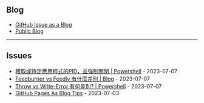 
Blog
---

- [GitHub Issue as a Blog](https://github.com/dylanninin/dylanninin.com/issues/72)
- [Public Blog](https://dylanninin.com)

---

Issues
---

- [獲取或特定應用程式的PID，並強制關閉 | Powershell](https://github.com/MaxwellBest/dylanninin.com/issues/284) - 2023-07-07
- [Feedburner vs Feedly 有什麼差別 | Blog](https://github.com/MaxwellBest/dylanninin.com/issues/282) - 2023-07-07
- [Throw vs Write-Error 有何差別? | Powershell](https://github.com/MaxwellBest/dylanninin.com/issues/281) - 2023-07-07
- [GitHub Pages As Blog Tips](https://github.com/MaxwellBest/dylanninin.com/issues/3) - 2023-07-03
